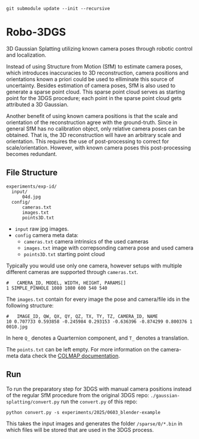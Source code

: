 ```
git submodule update --init --recursive
```

# Robo-3DGS
3D Gaussian Splatting utilizing known camera poses through robotic control and localization.

Instead of using Structure from Motion (SfM) to estimate camera poses, which introduces inaccuracies to 3D reconstruction, camera positions and orientations known a priori could be used to elliminate this source of uncertainty.
Besides estimation of camera poses, SfM is also used to generate a sparse point cloud.
This sparse point cloud serves as starting point for the 3DGS procedure; each point in the sparse point cloud gets attributed a 3D Gaussian.

Another benefit of using known camera positions is that the scale and orientation of the reconstruction agree with the ground-truth. 
Since in general SfM has no calibration object, only relative camera poses can be obtained. 
That is, the 3D reconstruction will have an arbitrary scale and orientation.
This requires the use of post-processing to correct for scale/orientation.
However, with known camera poses this post-processing becomes redundant. 

## File Structure 

```
experiments/exp-id/
  input/
      04d.jpg
  config/
      cameras.txt
      images.txt
      points3D.txt
```

- `input` raw jpg images. 
- `config` camera meta data:
    - `cameras.txt` camera intrinsics of the used cameras 
    - `images.txt` image with correpsonding camera pose and used camera
    - `points3D.txt` starting point cloud

Typically you would use only one camera, however setups with multiple different cameras are supported through `cameras.txt`.

```
#   CAMERA_ID, MODEL, WIDTH, HEIGHT, PARAMS[]
1 SIMPLE_PINHOLE 1080 1080 600 540 540
```

The `images.txt` contain for every image the pose and camera/file ids in the following structure:

```
#   IMAGE_ID, QW, QX, QY, QZ, TX, TY, TZ, CAMERA_ID, NAME
10 0.707733 0.593858 -0.245984 0.293153 -0.636396 -0.874299 0.800376 1 0010.jpg
```

In here `Q_` denotes a Quarternion component, and `T_` denotes a translation.

The `points.txt` can be left empty. For more information on the camera-meta data check the
[COLMAP documentation](https://colmap.github.io/format.html). 

## Run

To run the preparatory step for 3DGS with manual camera positions instead of the regular SfM procedure from the original 3DGS repo: `./gaussian-splatting/convert.py` run the `convert.py` of this repo:

```
python convert.py -s experiments/2025/0603_blender-example
```

This takes the input images and generates the folder `/sparse/0/*.bin` in which files will be stored that are used in the 3DGS process.